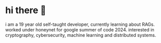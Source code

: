 # hi there 👋
i am a 19 year old self-taught developer, currently learning about RAGs. worked under honeynet for google summer of code 2024. interested in cryptography, cybersecurity, machine learning and distributed systems.
